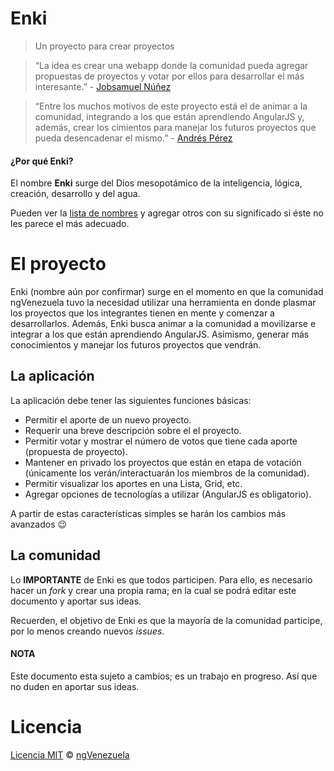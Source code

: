 # Enki

> Un proyecto para crear proyectos

> “La idea es crear una webapp donde la comunidad pueda agregar propuestas de proyectos y votar por ellos para desarrollar el más interesante.” - [Jobsamuel Núñez](https://github.com/jobsamuel)

>“Entre los muchos motivos de este proyecto está el de animar a la comunidad, integrando a los que están aprendiendo AngularJS y, además, crear los cimientos para manejar los futuros proyectos que pueda desencadenar el mismo.” - [Andrés Pérez](https://github.com/code-andres)

#### ¿Por qué Enki?

El nombre **Enki** surge del Dios mesopotámico de la inteligencia, lógica, creación, desarrollo y del agua.

Pueden ver la [lista de nombres](Nombres.md) y agregar otros con su significado si éste no les parece el más adecuado.

# El proyecto

Enki (nombre aún por confirmar) surge en el momento en que la comunidad ngVenezuela tuvo la necesidad utilizar una herramienta en donde plasmar los proyectos que los integrantes tienen en mente y comenzar a desarrollarlos. Además, Enki busca animar a la comunidad a movilizarse e integrar a los que están aprendiendo AngularJS. Asimismo, generar más conocimientos y manejar los futuros proyectos que vendrán.

## La aplicación

La aplicación debe tener las siguientes funciones básicas:

- Permitir el aporte de un nuevo proyecto.
- Requerir una breve descripción sobre el el proyecto.
- Permitir votar y mostrar el número de votos que tiene cada aporte (propuesta de proyecto).
- Mantener en privado los proyectos que están en etapa de votación (únicamente los verán/interactuarán los miembros de la comunidad).
- Permitir visualizar los aportes en una Lista, Grid, etc.
- Agregar opciones de tecnologías a utilizar (AngularJS es obligatorio).

A partir de estas características simples se harán los cambios más avanzados :wink:

## La comunidad

Lo **IMPORTANTE** de Enki es que todos participen. Para ello, es necesario hacer un *fork* y crear una propia rama; en la cual se podrá editar este documento y aportar sus ideas.

Recuerden, el objetivo de Enki es que la mayoría de la comunidad participe, por lo menos creando nuevos *issues*.

#### NOTA

Este documento esta sujeto a cambios; es un trabajo en progreso. Así que no duden en aportar sus ideas.

# Licencia

[Licencia MIT](http://opensource.org/licenses/MIT) © [ngVenezuela](https://github.com/ngVenezuela)
